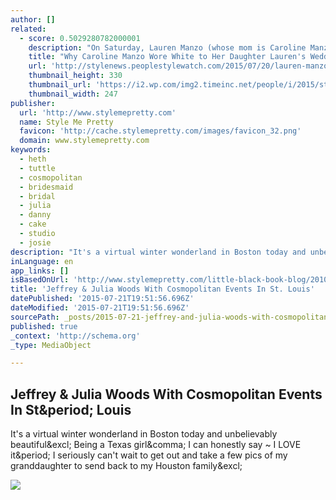 ```yaml
---
author: []
related:
  - score: 0.5029280782000001
    description: "On Saturday, Lauren Manzo (whose mom is Caroline Manzo from Real Housewives of New Jersey fame) tied the knot with her longtime love, Vito Scalia, in a fairy-tale wedding (judging from the pics on their adorable hashtag: #happywifedelilife). And yes, it's been a while since the show was on the air, so we stalked the hashtag [...]..."
    title: "Why Caroline Manzo Wore White to Her Daughter Lauren's Wedding (Plus, See What the Rest of the Real Housewives of New Jersey Stars Wore!)"
    url: 'http://stylenews.peoplestylewatch.com/2015/07/20/lauren-manzo-wedding-dress-real-housewives-of-new-jersey-guest-outfits/'
    thumbnail_height: 330
    thumbnail_url: 'https://i2.wp.com/img2.timeinc.net/people/i/2015/stylewatch/blog/150803/lauren-manzo-600x800.jpg?fit=440%2C330'
    thumbnail_width: 247
publisher:
  url: 'http://www.stylemepretty.com'
  name: Style Me Pretty
  favicon: 'http://cache.stylemepretty.com/images/favicon_32.png'
  domain: www.stylemepretty.com
keywords:
  - heth
  - tuttle
  - cosmopolitan
  - bridesmaid
  - bridal
  - julia
  - danny
  - cake
  - studio
  - josie
description: "It's a virtual winter wonderland in Boston today and unbelievably beautiful! Being a Texas girl, I can honestly say ~ I LOVE it. I seriously can't wait to get out and take a few pics of my granddaughter to send back to my Houston family!"
inLanguage: en
app_links: []
isBasedOnUrl: 'http://www.stylemepretty.com/little-black-book-blog/2010/12/27/jeffrey-julia-woods-with-cosmopolitan-events-in-st-louis/'
title: 'Jeffrey & Julia Woods With Cosmopolitan Events In St. Louis'
datePublished: '2015-07-21T19:51:56.696Z'
dateModified: '2015-07-21T19:51:56.696Z'
sourcePath: _posts/2015-07-21-jeffrey-and-julia-woods-with-cosmopolitan-events-in-st-louis.md
published: true
_context: 'http://schema.org'
_type: MediaObject

---
```

<article style=""><h1>Jeffrey &amp; Julia Woods With Cosmopolitan Events In St&amp;period; Louis</h1><p>It's a virtual winter wonderland in Boston today and unbelievably beautiful&amp;excl; Being a Texas girl&amp;comma; I can honestly say ~ I LOVE it&amp;period; I seriously can't wait to get out and take a few pics of my granddaughter to send back to my Houston family&amp;excl;</p><img src="http://o.aolcdn.com/smp/is/wp-content/gallery/ibb/eddye/ibb-1293456082$!600x.jpg" /></article>